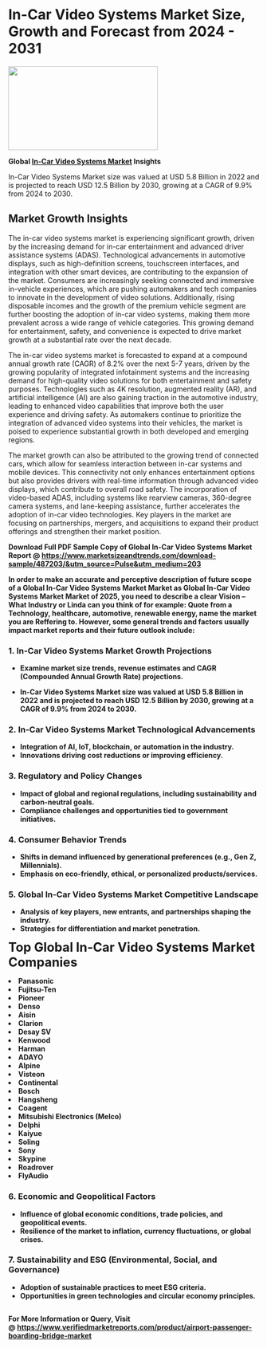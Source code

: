 <H1>In-Car Video Systems Market Size, Growth and Forecast from 2024 - 2031</H1><img class="aligncenter size-medium wp-image-584254" src="https://thirdeyenews.in/wp-content/uploads/2024/09/Global-Market-Research-300x168.jpeg" alt="" width="300" height="168" /><p><strong>Global&nbsp;<a href="https://www.marketsizeandtrends.com/download-sample/487203/&amp;utm_source=Pulse&amp;utm_medium=203">In-Car Video Systems Market</a> Insights</strong></p><p>In-Car Video Systems Market size was valued at USD 5.8 Billion in 2022 and is projected to reach USD 12.5 Billion by 2030, growing at a CAGR of 9.9% from 2024 to 2030.</p><p><h2>Market Growth Insights</h2> <p>The in-car video systems market is experiencing significant growth, driven by the increasing demand for in-car entertainment and advanced driver assistance systems (ADAS). Technological advancements in automotive displays, such as high-definition screens, touchscreen interfaces, and integration with other smart devices, are contributing to the expansion of the market. Consumers are increasingly seeking connected and immersive in-vehicle experiences, which are pushing automakers and tech companies to innovate in the development of video solutions. Additionally, rising disposable incomes and the growth of the premium vehicle segment are further boosting the adoption of in-car video systems, making them more prevalent across a wide range of vehicle categories. This growing demand for entertainment, safety, and convenience is expected to drive market growth at a substantial rate over the next decade.</p> <p><strong></strong></p> <p>The in-car video systems market is forecasted to expand at a compound annual growth rate (CAGR) of 8.2% over the next 5-7 years, driven by the growing popularity of integrated infotainment systems and the increasing demand for high-quality video solutions for both entertainment and safety purposes. Technologies such as 4K resolution, augmented reality (AR), and artificial intelligence (AI) are also gaining traction in the automotive industry, leading to enhanced video capabilities that improve both the user experience and driving safety. As automakers continue to prioritize the integration of advanced video systems into their vehicles, the market is poised to experience substantial growth in both developed and emerging regions. <p>The market growth can also be attributed to the growing trend of connected cars, which allow for seamless interaction between in-car systems and mobile devices. This connectivity not only enhances entertainment options but also provides drivers with real-time information through advanced video displays, which contribute to overall road safety. The incorporation of video-based ADAS, including systems like rearview cameras, 360-degree camera systems, and lane-keeping assistance, further accelerates the adoption of in-car video technologies. Key players in the market are focusing on partnerships, mergers, and acquisitions to expand their product offerings and strengthen their market position.</p> <p><strong></p><p><span class=""><strong>Download Full PDF Sample Copy of Global In-Car Video Systems Market Report</strong> @ <a href="https://www.marketsizeandtrends.com/download-sample/487203/&amp;utm_source=Pulse&amp;utm_medium=203" target="_blank">https://www.marketsizeandtrends.com/download-sample/487203/&amp;utm_source=Pulse&amp;utm_medium=203</a></span></p><p>In order to make an accurate and perceptive description of future scope of a Global&nbsp;In-Car Video Systems Market Market as Global&nbsp;In-Car Video Systems Market Market of 2025, you need to describe a clear Vision &ndash; What Industry or Linda can you think of for example: Quote from a Technology, healthcare, automotive, renewable energy, name the market you are Reffering to. However, some general trends and factors usually impact market reports and their future outlook include:</p><h3>1.&nbsp;<strong>In-Car Video Systems Market Growth Projections</strong></h3><ul><li>Examine market size trends, revenue estimates and CAGR (Compounded Annual Growth Rate) projections.</li><li><p>In-Car Video Systems Market size was valued at USD 5.8 Billion in 2022 and is projected to reach USD 12.5 Billion by 2030, growing at a CAGR of 9.9% from 2024 to 2030.</p></li></ul><h3>2.&nbsp;<strong>In-Car Video Systems Market Technological Advancements</strong></h3><ul><li>Integration of AI, IoT, blockchain, or automation in the industry.</li><li>Innovations driving cost reductions or improving efficiency.</li></ul><h3>3.&nbsp;<strong>Regulatory and Policy Changes</strong></h3><ul><li>Impact of global and regional regulations, including sustainability and carbon-neutral goals.</li><li>Compliance challenges and opportunities tied to government initiatives.</li></ul><h3>4.&nbsp;<strong>Consumer Behavior Trends</strong></h3><ul><li>Shifts in demand influenced by generational preferences (e.g., Gen Z, Millennials).</li><li>Emphasis on eco-friendly, ethical, or personalized products/services.</li></ul><h3>5.&nbsp;<strong>Global In-Car Video Systems Market Competitive Landscape</strong></h3><ul><li>Analysis of key players, new entrants, and partnerships shaping the industry.</li><li>Strategies for differentiation and market penetration.</li></ul><p data-pm-slice="1 1 []"><span style="color: inherit; font-family: inherit; font-size: 25px;">Top Global In-Car Video Systems Market Companies</span></p><div class="" data-test-id=""><p><li>Panasonic</li><li> Fujitsu-Ten</li><li> Pioneer</li><li> Denso</li><li> Aisin</li><li> Clarion</li><li> Desay SV</li><li> Kenwood</li><li> Harman</li><li> ADAYO</li><li> Alpine</li><li> Visteon</li><li> Continental</li><li> Bosch</li><li> Hangsheng</li><li> Coagent</li><li> Mitsubishi Electronics (Melco)</li><li> Delphi</li><li> Kaiyue</li><li> Soling</li><li> Sony</li><li> Skypine</li><li> Roadrover</li><li> FlyAudio</li></p></div><h3>6.&nbsp;<strong>Economic and Geopolitical Factors</strong></h3><ul><li>Influence of global economic conditions, trade policies, and geopolitical events.</li><li>Resilience of the market to inflation, currency fluctuations, or global crises.</li></ul><h3>7.&nbsp;<strong>Sustainability and ESG (Environmental, Social, and Governance)</strong></h3><ul><li>Adoption of sustainable practices to meet ESG criteria.</li><li>Opportunities in green technologies and circular economy principles.</li></ul><h2><strong style="font-size: 14px;">For More Information or Query, Visit @&nbsp;</strong><a style="background-color: #ffffff; font-size: 14px;" href="https://www.marketsizeandtrends.com/report/in-car-video-systems-market/" target="_blank">https://www.verifiedmarketreports.com/product/airport-passenger-boarding-bridge-market</a></h2>
